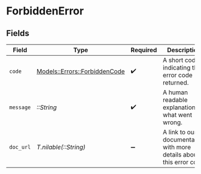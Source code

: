 # ForbiddenError


## Fields

| Field                                                                 | Type                                                                  | Required                                                              | Description                                                           | Example                                                               |
| --------------------------------------------------------------------- | --------------------------------------------------------------------- | --------------------------------------------------------------------- | --------------------------------------------------------------------- | --------------------------------------------------------------------- |
| `code`                                                                | [Models::Errors::ForbiddenCode](../../models/errors/forbiddencode.md) | :heavy_check_mark:                                                    | A short code indicating the error code returned.                      | forbidden                                                             |
| `message`                                                             | *::String*                                                            | :heavy_check_mark:                                                    | A human readable explanation of what went wrong.                      | The requested resource was not found.                                 |
| `doc_url`                                                             | *T.nilable(::String)*                                                 | :heavy_minus_sign:                                                    | A link to our documentation with more details about this error code   | https://dub.co/docs/api-reference/errors#forbidden                    |